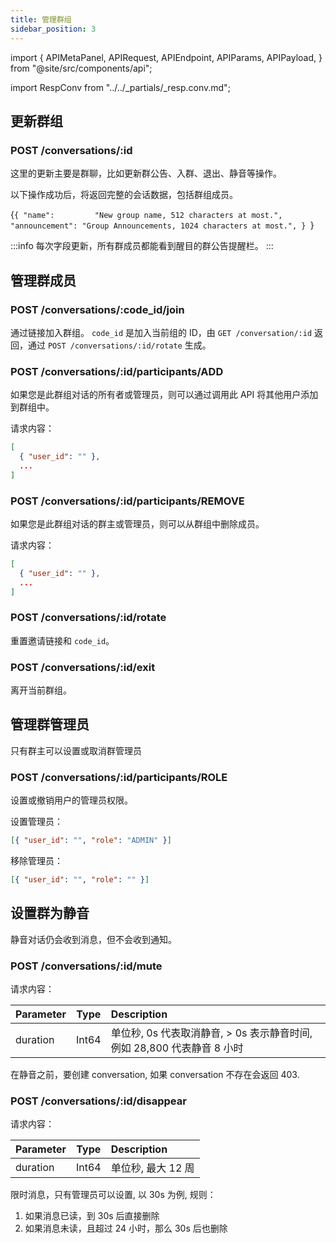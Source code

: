 ```yaml
---
title: 管理群组
sidebar_position: 3
---
```


import {
  APIMetaPanel,
  APIRequest,
  APIEndpoint,
  APIParams,
  APIPayload,
} from "@site/src/components/api";

import RespConv from "../../_partials/_resp.conv.md";

## 更新群组

### POST /conversations/:id

这里的更新主要是群聊，比如更新群公告、入群、退出、静音等操作。

以下操作成功后，将返回完整的会话数据，包括群组成员。

<APIEndpoint url="/conversations/:id" />

<APIMetaPanel scope="Authorized" />

<APIParams p-id="The conversation's id." p-id-required={true} />

<APIPayload>{`{
  "name":         "New group name, 512 characters at most.",
  "announcement": "Group Announcements, 1024 characters at most.",
}
`}</APIPayload>

:::info
每次字段更新，所有群成员都能看到醒目的群公告提醒栏。
:::

<APIRequest
  title="Update Conversation info by ID"
  method="POST"
  url="/conversations/928c5c40-769c-3e97-8387-fb1ae0645311 --data PAYLOAD"
/>

<RespConv />

## 管理群成员

### POST /conversations/:code_id/join

通过链接加入群组。 `code_id` 是加入当前组的 ID，由 `GET /conversation/:id` 返回，通过 `POST /conversations/:id/rotate` 生成。

### POST /conversations/:id/participants/ADD

如果您是此群组对话的所有者或管理员，则可以通过调用此 API 将其他用户添加到群组中。

请求内容：

```json
[
  { "user_id": "" },
  ...
]
```

### POST /conversations/:id/participants/REMOVE

如果您是此群组对话的群主或管理员，则可以从群组中删除成员。

请求内容：

```json
[
  { "user_id": "" },
  ...
]
```

### POST /conversations/:id/rotate

重置邀请链接和 `code_id`。

### POST /conversations/:id/exit

离开当前群组。

## 管理群管理员

只有群主可以设置或取消群管理员

### POST /conversations/:id/participants/ROLE

设置或撤销用户的管理员权限。

设置管理员：

```json
[{ "user_id": "", "role": "ADMIN" }]
```

移除管理员：

```json
[{ "user_id": "", "role": "" }]
```

## 设置群为静音

静音对话仍会收到消息，但不会收到通知。

### POST /conversations/:id/mute

请求内容：

| Parameter    |  Type  | Description                                                                                                         |
| :----------- | :----: | :------------------------------------------------------------------------------------------------------------------ |
| duration     | Int64  | 单位秒, 0s 代表取消静音, > 0s 表示静音时间, 例如 28,800 代表静音 8 小时 |

在静音之前，要创建 conversation, 如果 conversation 不存在会返回 403.

### POST /conversations/:id/disappear

请求内容：

| Parameter    |  Type  | Description                                                                                                         |
| :----------- | :----: | :------------------------------------------------------------------------------------------------------------------ |
| duration     | Int64  | 单位秒, 最大 12 周 |

限时消息，只有管理员可以设置, 以 30s 为例, 规则：

1. 如果消息已读，到 30s 后直接删除
2. 如果消息未读，且超过 24 小时，那么 30s 后也删除
